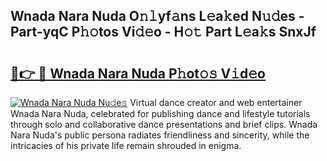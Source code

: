 ## Wnada Nara Nuda O𝚗𝚕yf𝚊ns L𝚎a𝚔ed N𝚞𝚍es - Part-yqC P𝚑𝚘tos Vi𝚍𝚎o - H𝚘𝚝 Part L𝚎a𝚔s SnxJf

# <h2><a href="http://kf53bgu.oniu.top/?m=Wnada+Nara+Nuda">🔗👉 🔴 Wnada Nara Nuda P𝚑ot𝚘𝚜 V𝚒d𝚎o</a></h2>

[![Wnada Nara Nuda Nu𝚍e𝚜](https://i.imgur.com/0qMVB7G.gif)](http://kf53bgu.oniu.top/?m=Wnada+Nara+Nuda)
Virtual dance creator and web entertainer Wnada Nara Nuda, celebrated for publishing dance and lifestyle tutorials through solo and collaborative dance presentations and brief clips. Wnada Nara Nuda's public persona radiates friendliness and sincerity, while the intricacies of his private life remain shrouded in enigma.  
